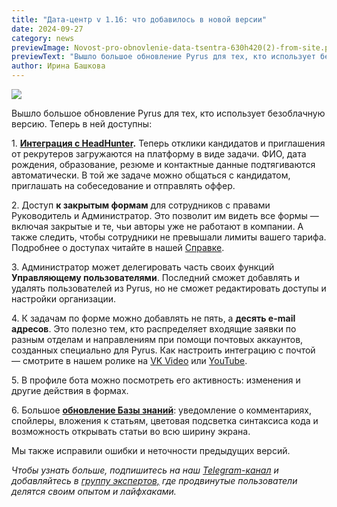 ```yaml
---
title: "Дата-центр v 1.16: что добавилось в новой версии"
date: 2024-09-27
category: news
previewImage: Novost-pro-obnovlenie-data-tsentra-630h420(2)-from-site.png
previewText: "Вышло большое обновление Pyrus для тех, кто использует безоблачную версию. Теперь в ней доступны"
author: Ирина Башкова
---
```

![](Novost-pro-obnovlenie-data-tsentra-1200h630.webp)

Вышло большое обновление Pyrus для тех, кто использует безоблачную версию. Теперь в ней доступны: 

1. [**Интеграция с HeadHunter**](https://pyrus.com/ru/blog/kandidaty-s-headhunter-uzhe-v-pyrus)**.** Теперь отклики кандидатов и приглашения от рекрутеров загружаются на платформу в виде задачи. ФИО, дата рождения, образование, резюме и контактные данные подтягиваются автоматически. В той же задаче можно общаться с кандидатом, приглашать на собеседование и отправлять оффер. 

2\. Доступ **к закрытым формам** для сотрудников с правами Руководитель и Администратор. Это позволит им видеть все формы — включая закрытые и те, чьи авторы уже не работают в компании. А также следить, чтобы сотрудники не превышали лимиты вашего тарифа. Подробнее о доступах читайте в нашей [Справке](https://pyrus.com/ru/help/workflow/permissions#redaktor-dostupov).   

3\. Администратор может делегировать часть своих функций **Управляющему пользователями**. Последний сможет добавлять и удалять пользователей из Pyrus, но не сможет редактировать доступы и настройки организации. 

4\. К задачам по форме можно добавлять не пять, а **десять e-mail адресов**. Это полезно тем, кто распределяет входящие заявки по разным отделам и направлениям при помощи почтовых аккаунтов, созданных специально для Pyrus. Как настроить интеграцию с почтой — смотрите в нашем ролике на [VK Video](https://vk.com/video-39695421_456239080) или [YouTube](https://youtu.be/1erm1BUXwqY).

5\. В профиле бота можно посмотреть его активность: изменения и другие действия в формах. 

6\. Большое [**обновление Базы знаний**](https://pyrus.com/ru/blog/bolshoe-obnovlenie-bazy-znanij-zagruzka-fajlov-istoriya-versij-i-novye-vozmozhnosti-redaktora): уведомление о комментариях, спойлеры, вложения к статьям, цветовая подсветка синтаксиса кода и возможность открывать статьи во всю ширину экрана. 

Мы также исправили ошибки и неточности предыдущих версий. 

_Чтобы узнать больше, подпишитесь на наш_ [_Telegram-канал_](https://t.me/pyruscom) _и добавляйтесь в_ [_группу экспертов,_](https://t.me/pyrusexpert) _где продвинутые пользователи делятся своим опытом и лайфхаками._